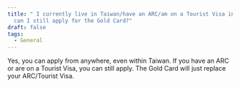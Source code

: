 ```yaml
---
title: " I currently live in Taiwan/have an ARC/am on a Tourist Visa in Taiwan,
  can I still apply for the Gold Card?"
draft: false
tags:
  - General
---
```

Yes, you can apply from anywhere, even within Taiwan. If you have an ARC or are on a Tourist Visa, you can still apply. The Gold Card will just replace your ARC/Tourist Visa.